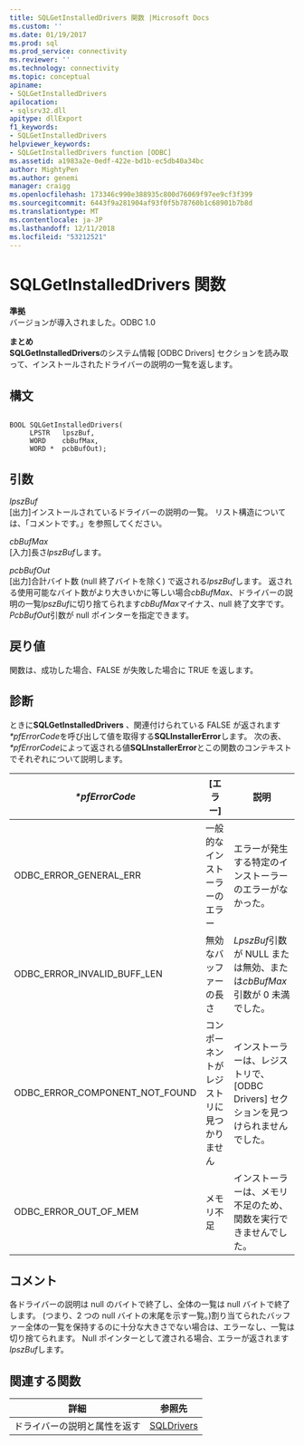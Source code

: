 ```yaml
---
title: SQLGetInstalledDrivers 関数 |Microsoft Docs
ms.custom: ''
ms.date: 01/19/2017
ms.prod: sql
ms.prod_service: connectivity
ms.reviewer: ''
ms.technology: connectivity
ms.topic: conceptual
apiname:
- SQLGetInstalledDrivers
apilocation:
- sqlsrv32.dll
apitype: dllExport
f1_keywords:
- SQLGetInstalledDrivers
helpviewer_keywords:
- SQLGetInstalledDrivers function [ODBC]
ms.assetid: a1983a2e-0edf-422e-bd1b-ec5db40a34bc
author: MightyPen
ms.author: genemi
manager: craigg
ms.openlocfilehash: 173346c990e388935c800d76069f97ee9cf3f399
ms.sourcegitcommit: 6443f9a281904af93f0f5b78760b1c68901b7b8d
ms.translationtype: MT
ms.contentlocale: ja-JP
ms.lasthandoff: 12/11/2018
ms.locfileid: "53212521"
---
```

# <a name="sqlgetinstalleddrivers-function"></a>SQLGetInstalledDrivers 関数
**準拠**  
 バージョンが導入されました。ODBC 1.0  
  
 **まとめ**  
 **SQLGetInstalledDrivers**のシステム情報 [ODBC Drivers] セクションを読み取って、インストールされたドライバーの説明の一覧を返します。  
  
## <a name="syntax"></a>構文  
  
```  
  
BOOL SQLGetInstalledDrivers(  
     LPSTR   lpszBuf,  
     WORD    cbBufMax,  
     WORD *  pcbBufOut);  
```  
  
## <a name="arguments"></a>引数  
 *lpszBuf*  
 [出力]インストールされているドライバーの説明の一覧。 リスト構造については、「コメントです。」を参照してください。  
  
 *cbBufMax*  
 [入力]長さ*lpszBuf*します。  
  
 *pcbBufOut*  
 [出力]合計バイト数 (null 終了バイトを除く) で返される*lpszBuf*します。 返される使用可能なバイト数がより大きいかに等しい場合*cbBufMax*、ドライバーの説明の一覧*lpszBuf*に切り捨てられます*cbBufMax*マイナス、null 終了文字です。 *PcbBufOut*引数が null ポインターを指定できます。  
  
## <a name="returns"></a>戻り値  
 関数は、成功した場合、FALSE が失敗した場合に TRUE を返します。  
  
## <a name="diagnostics"></a>診断  
 ときに**SQLGetInstalledDrivers** 、関連付けられている FALSE が返されます *\*pfErrorCode*を呼び出して値を取得する**SQLInstallerError**します。 次の表、  *\*pfErrorCode*によって返される値**SQLInstallerError**とこの関数のコンテキストでそれぞれについて説明します。  
  
|*\*pfErrorCode*|[エラー]|説明|  
|---------------------|-----------|-----------------|  
|ODBC_ERROR_GENERAL_ERR|一般的なインストーラーのエラー|エラーが発生する特定のインストーラーのエラーがなかった。|  
|ODBC_ERROR_INVALID_BUFF_LEN|無効なバッファーの長さ|*LpszBuf*引数が NULL または無効、または*cbBufMax*引数が 0 未満でした。|  
|ODBC_ERROR_COMPONENT_NOT_FOUND|コンポーネントがレジストリに見つかりません|インストーラーは、レジストリで、[ODBC Drivers] セクションを見つけられませんでした。|  
|ODBC_ERROR_OUT_OF_MEM|メモリ不足|インストーラーは、メモリ不足のため、関数を実行できませんでした。|  
  
## <a name="comments"></a>コメント  
 各ドライバーの説明は null のバイトで終了し、全体の一覧は null バイトで終了します。 (つまり、2 つの null バイトの末尾を示す一覧。)割り当てられたバッファー全体の一覧を保持するのに十分な大きさでない場合は、エラーなし、一覧は切り捨てられます。 Null ポインターとして渡される場合、エラーが返されます*lpszBuf*します。  
  
## <a name="related-functions"></a>関連する関数  
  
|詳細|参照先|  
|---------------------------|---------|  
|ドライバーの説明と属性を返す|[SQLDrivers](../../../odbc/reference/syntax/sqldrivers-function.md)|

